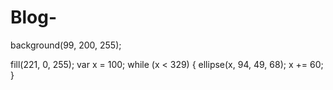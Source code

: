# Blog-
background(99, 200, 255);

fill(221, 0, 255);
var x = 100;
while (x < 329) {
    ellipse(x, 94, 49, 68);
    x += 60;
}
